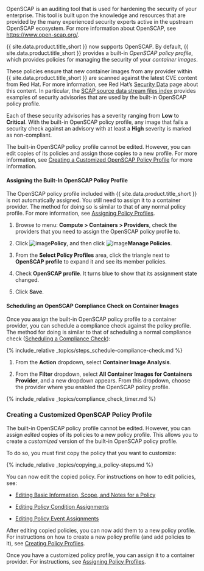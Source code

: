 OpenSCAP is an auditing tool that is used for hardening the security of your enterprise. This tool is built upon the knowledge and resources that are provided by the many experienced security experts active in the upstream OpenSCAP ecosystem. For more information about OpenSCAP, see <https://www.open-scap.org/>.

{{ site.data.product.title_short }} now supports OpenSCAP. By default, {{ site.data.product.title_short }} provides a built-in *OpenSCAP policy profile*, which provides policies for managing the security of your *container images*.

These policies ensure that new container images from any provider within {{ site.data.product.title_short }} are scanned against the latest CVE content from Red Hat. For more information, see Red Hat’s [Security Data](https://www.redhat.com/security/data/metrics/) page about this content. In particular, the [SCAP source data stream files index](https://www.redhat.com/security/data/metrics/ds) provides examples of security advisories that are used by the built-in OpenSCAP policy profile.

Each of these security advisories has a severity ranging from **Low** to **Critical**. With the built-in OpenSCAP policy profile, any image that fails a security check against an advisory with at least a **High** severity is marked as non-compliant.

The built-in OpenSCAP policy profile cannot be edited. However, you can edit copies of its policies and assign those copies to a new profile. For more information, see [Creating a Customized OpenSCAP Policy Profile](#openscap-custom) for more information.

#### Assigning the Built-In OpenSCAP Policy Profile

The OpenSCAP policy profile included with {{ site.data.product.title_short }} is not automatically assigned. You still need to assign it to a container provider. The method for doing so is similar to that of any normal policy profile. For more information, see [Assigning Policy Profiles](#assigning-policy-profiles).

1. Browse to menu: **Compute > Containers > Providers**, check the providers that you need to assign the OpenSCAP policy profile to.

2. Click ![image](../images/1941.png)**Policy**, and then click ![image](../images/1851.png)**Manage Policies**.

3. From the **Select Policy Profiles** area, click the triangle next to **OpenSCAP profile** to expand it and see its member policies.

4. Check **OpenSCAP profile**. It turns blue to show that its assignment state changed.

5. Click **Save**.

#### Scheduling an OpenSCAP Compliance Check on Container Images

Once you assign the built-in OpenSCAP policy profile to a container provider, you can schedule a compliance check against the policy profile. The method for doing is similar to that of scheduling a normal compliance check ([Scheduling a Compliance Check](#scheduling-a-compliance-check)):

{% include_relative _topics/steps_schedule-compliance-check.md %}

1. From the **Action** dropdown, select **Container Image Analysis**.

2. From the **Filter** dropdown, select **All Container Images for Containers Provider**, and a new dropdown appears. From this dropdown, choose the provider where you enabled the OpenSCAP policy profile.

{% include_relative _topics/compliance_check_timer.md %}

### Creating a Customized OpenSCAP Policy Profile

The built-in OpenSCAP policy profile cannot be edited. However, you can assign *edited* copies of its policies to a new policy profile. This allows you to create a *customized* version of the built-in OpenSCAP policy profile.

To do so, you must first copy the policy that you want to customize:

{% include_relative _topics/copying_a_policy-steps.md %}

You can now edit the copied policy. For instructions on how to edit policies, see:

  - [Editing Basic Information, Scope, and Notes for a Policy](#editing-basic-information-scope-and-notes-for-a-policy)

  - [Editing Policy Condition Assignments](#editing-policy-condition-assignments)

  - [Editing Policy Event Assignments](#editing-policy-event-assignments)

After editing copied policies, you can now add them to a new policy profile. For instructions on how to create a new policy profile (and add policies to it), see [Creating Policy Profiles](#creating-policy-profiles).

Once you have a customized policy profile, you can assign it to a container provider. For instructions, see [Assigning Policy Profiles](#assigning-policy-profiles).
